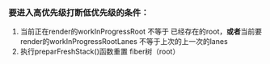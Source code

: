 ### 要进入高优先级打断低优先级的条件：

1. 当前正在render的workInProgressRoot 不等于 已经存在的root，**或者**当前要render的workInProgressRootLanes 不等于上次的上一次的lanes
2. 执行preparFreshStack()函数重置 fiber树（root）

